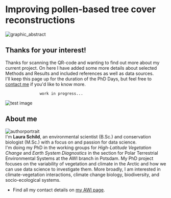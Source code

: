 # Improving pollen-based tree cover reconstructions  
![graphic_abstract](/DaSciRecon/images/schema.png)


## Thanks for your interest!

Thanks for scanning the QR-code and wanting to find out more about my current project. On here I have added some more details about selected Methods and Results and included references as well as data sources.  
I'll keep this page up for the duration of the PhD Days, but feel free to [contact me](#about_me) if you'd like to know more.
  
    
      
      
      
      
      
      
      
        
         
         
          
          
           
            
             
             
              
              
               
               
                
                
                 
                 
                  
                  
                   work in progress...
![test image](/DaSciRecon/images/test.png)

## About me
![authorportrait](/DaSciRecon/images/portrait2.jpg)  
I'm **Laura Schild**, an environmental scientist (B.Sc.) and conservation biologist (M.Sc.) with a focus on and passion for data science.  
I'm doing my PhD in the working groups for *High-Latitude Vegetation Change* and *Earth System Diagnostics* in the section for Polar Terrestrial Environmental Systems at the AWI branch in Potsdam. My PhD project focuses on the variability of vegetation and climate in the Arctic and how we can use data science to investigate them. More broadly, I am interested in climate-vegetation interactions, climate change biology, biodiversity, and socio-ecological systems.  
- Find all my contact details on [my AWI page](https://www.awi.de/ueber-uns/organisation/mitarbeiter/detailseite/laura-schild.html).




